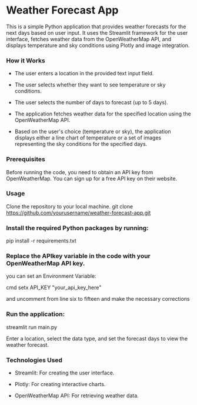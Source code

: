# Weather Forecast App

 This is a simple Python application that provides weather forecasts for the next days based on user input. It uses the Streamlit framework for the user interface, fetches weather data from the OpenWeatherMap API, and displays temperature and sky conditions using Plotly and image integration.

### How it Works
- The user enters a location in the provided text input field.

- The user selects whether they want to see temperature or sky conditions.

- The user selects the number of days to forecast (up to 5 days).

- The application fetches weather data for the specified location using the OpenWeatherMap API.

- Based on the user's choice (temperature or sky), the application displays either a line chart of temperature or a set of images representing the sky conditions for the specified days.

### Prerequisites
Before running the code, you need to obtain an API key from OpenWeatherMap. You can sign up for a free API key on their website.

### Usage
Clone the repository to your local machine.
git clone https://github.com/yourusername/weather-forecast-app.git

### Install the required Python packages by running:

pip install -r requirements.txt

### Replace the APIkey variable in the code with your OpenWeatherMap API key.
you can set an Environment Variable:

cmd setx API_KEY "your_api_key_here" 

and uncomment from line six to fifteen and make the necessary corrections

### Run the application:

streamlit run main.py

Enter a location, select the data type, and set the forecast days to view the weather forecast.

### Technologies Used
- Streamlit: For creating the user interface.

- Plotly: For creating interactive charts.

- OpenWeatherMap API: For retrieving weather data.
